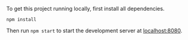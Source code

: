 To get this project running locally, first install all dependencies.

```
npm install
```

Then run `npm start` to start the development server at [localhost:8080](localhost:8080).
